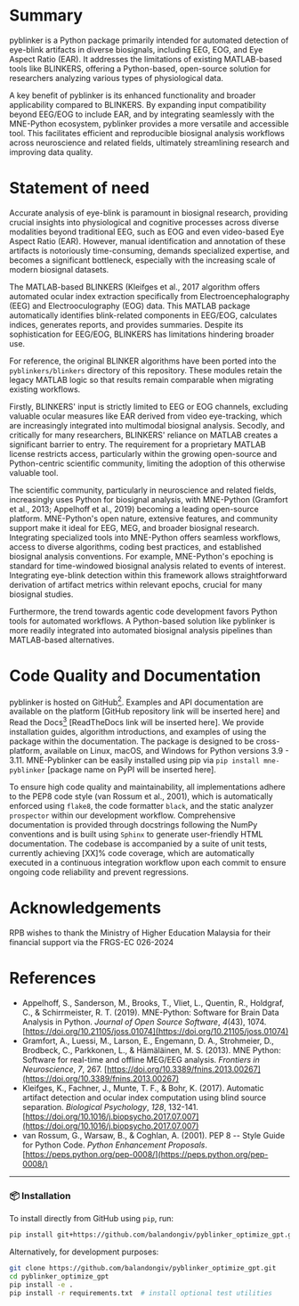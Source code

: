 # Summary
pyblinker is a Python package primarily intended for automated detection of eye-blink artifacts in diverse biosignals, including EEG, EOG, and Eye Aspect Ratio (EAR). It addresses the limitations of existing MATLAB-based tools like BLINKERS, offering a Python-based, open-source solution for researchers analyzing various types of physiological data.

A key benefit of pyblinker is its enhanced functionality and broader applicability compared to BLINKERS.  By expanding input compatibility beyond EEG/EOG to include EAR, and by integrating seamlessly with the MNE-Python ecosystem, pyblinker provides a more versatile and accessible tool. This facilitates efficient and reproducible biosignal analysis workflows across neuroscience and related fields, ultimately streamlining research and improving data quality.
# Statement of need

Accurate analysis of eye-blink is paramount in biosignal research, providing crucial insights into physiological and cognitive processes across diverse modalities beyond traditional EEG, such as EOG and even video-based Eye Aspect Ratio (EAR).  However, manual identification and annotation of these artifacts is notoriously time-consuming, demands specialized expertise, and becomes a significant bottleneck, especially with the increasing scale of modern biosignal datasets.

The MATLAB-based BLINKERS (Kleifges et al., 2017 algorithm offers automated ocular index extraction specifically from Electroencephalography (EEG) and Electrooculography (EOG) data.  This MATLAB package automatically identifies blink-related components in EEG/EOG, calculates indices, generates reports, and provides summaries. Despite its sophistication for EEG/EOG, BLINKERS has limitations hindering broader use.

For reference, the original BLINKER algorithms have been ported into the
``pyblinkers/blinkers`` directory of this repository. These modules retain the
legacy MATLAB logic so that results remain comparable when migrating existing
workflows.

Firstly, BLINKERS' input is strictly limited to EEG or EOG channels, excluding valuable ocular measures like EAR derived from video eye-tracking, which are increasingly integrated into multimodal biosignal analysis.  Secodly, and critically for many researchers, BLINKERS' reliance on MATLAB creates a significant barrier to entry.  The requirement for a proprietary MATLAB license restricts access, particularly within the growing open-source and Python-centric scientific community, limiting the adoption of this otherwise valuable tool.


The scientific community, particularly in neuroscience and related fields, increasingly uses Python for biosignal analysis, with MNE-Python (Gramfort et al., 2013; Appelhoff et al., 2019) becoming a leading open-source platform. MNE-Python's open nature, extensive features, and community support make it ideal for EEG, MEG, and broader biosignal research. Integrating specialized tools into MNE-Python offers seamless workflows, access to diverse algorithms, coding best practices, and established biosignal analysis conventions. For example, MNE-Python's epoching is standard for time-windowed biosignal analysis related to events of interest. Integrating eye-blink detection within this framework allows straightforward derivation of artifact metrics within relevant epochs, crucial for many biosignal studies.

Furthermore, the trend towards agentic code development favors Python tools for automated workflows. A Python-based solution like pyblinker is more readily integrated into automated biosignal analysis pipelines than MATLAB-based alternatives.



# Code Quality and Documentation

pyblinker is hosted on GitHub[<sup>2</sup>](#fn2). Examples and API documentation are available on the platform [GitHub repository link will be inserted here] and Read the Docs[<sup>3</sup>](#fn3) [ReadTheDocs link will be inserted here]. We provide installation guides, algorithm introductions, and examples of using the package within the documentation. The package is designed to be cross-platform, available on Linux, macOS, and Windows for Python versions 3.9 - 3.11.  MNE-Pyblinker can be easily installed using pip via `pip install mne-pyblinker` [package name on PyPI will be inserted here].

To ensure high code quality and maintainability, all implementations adhere to the PEP8 code style (van Rossum et al., 2001), which is automatically enforced using `flake8`, the code formatter `black`, and the static analyzer `prospector` within our development workflow.  Comprehensive documentation is provided through docstrings following the NumPy conventions and is built using `Sphinx` to generate user-friendly HTML documentation. The codebase is accompanied by a suite of unit tests, currently achieving [XX]% code coverage, which are automatically executed in a continuous integration workflow upon each commit to ensure ongoing code reliability and prevent regressions.

# Acknowledgements

RPB wishes to thank the Ministry of Higher Education Malaysia for their financial support via the FRGS-EC 026-2024
# References

- Appelhoff, S., Sanderson, M., Brooks, T., Vliet, L., Quentin, R., Holdgraf, C., & Schirrmeister, R. T. (2019). MNE-Python: Software for Brain Data Analysis in Python. *Journal of Open Source Software*, *4*(43), 1074. [https://doi.org/10.21105/joss.01074](https://doi.org/10.21105/joss.01074)
- Gramfort, A., Luessi, M., Larson, E., Engemann, D. A., Strohmeier, D., Brodbeck, C., Parkkonen, L., & Hämäläinen, M. S. (2013). MNE Python: Software for real-time and offline MEG/EEG analysis. *Frontiers in Neuroscience*, *7*, 267. [https://doi.org/10.3389/fnins.2013.00267](https://doi.org/10.3389/fnins.2013.00267)
- Kleifges, K., Fachner, J., Munte, T. F., & Bohr, K. (2017). Automatic artifact detection and ocular index computation using blind source separation. *Biological Psychology*, *128*, 132-141. [https://doi.org/10.1016/j.biopsycho.2017.07.007](https://doi.org/10.1016/j.biopsycho.2017.07.007)
- van Rossum, G., Warsaw, B., & Coghlan, A. (2001). PEP 8 -- Style Guide for Python Code. *Python Enhancement Proposals*. [https://peps.python.org/pep-0008/](https://peps.python.org/pep-0008/)


---

### 📦 Installation

To install directly from GitHub using `pip`, run:

```bash
pip install git+https://github.com/balandongiv/pyblinker_optimize_gpt.git
```

Alternatively, for development purposes:

```bash
git clone https://github.com/balandongiv/pyblinker_optimize_gpt.git
cd pyblinker_optimize_gpt
pip install -e .
pip install -r requirements.txt  # install optional test utilities
```

